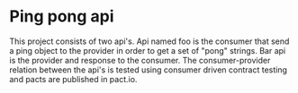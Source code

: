 # Ping pong api

This project consists of two api's. Api named foo is the consumer that send a ping object to the provider in order to get a set of "pong" strings. Bar api is the provider and response to the consumer. The consumer-provider relation between the api's is tested using consumer driven contract testing and pacts are published in pact.io. 
